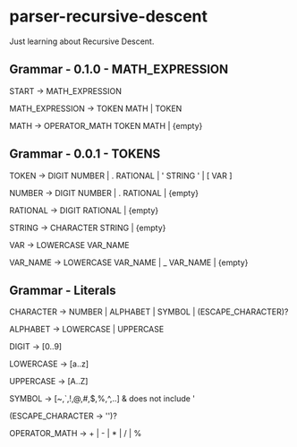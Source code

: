 # parser-recursive-descent
Just learning about Recursive Descent.

## Grammar - 0.1.0 - MATH_EXPRESSION

START -> MATH_EXPRESSION

MATH_EXPRESSION -> TOKEN MATH | TOKEN

MATH -> OPERATOR_MATH TOKEN MATH | {empty}

## Grammar - 0.0.1 - TOKENS

TOKEN -> DIGIT NUMBER | . RATIONAL | ' STRING ' | [ VAR ]

NUMBER -> DIGIT NUMBER | . RATIONAL | {empty}

RATIONAL -> DIGIT RATIONAL | {empty}

STRING -> CHARACTER STRING | {empty}

VAR -> LOWERCASE VAR_NAME

VAR_NAME -> LOWERCASE VAR_NAME | _ VAR_NAME | {empty}


## Grammar - Literals

CHARACTER -> NUMBER | ALPHABET | SYMBOL | (ESCAPE_CHARACTER)?

ALPHABET -> LOWERCASE | UPPERCASE

DIGIT -> [0..9]

LOWERCASE -> [a..z]

UPPERCASE -> [A..Z]

SYMBOL -> [~,`,!,@,#,$,%,^,..] & does not include '

(ESCAPE_CHARACTER -> '')?

OPERATOR_MATH -> + | - | * | / | %
